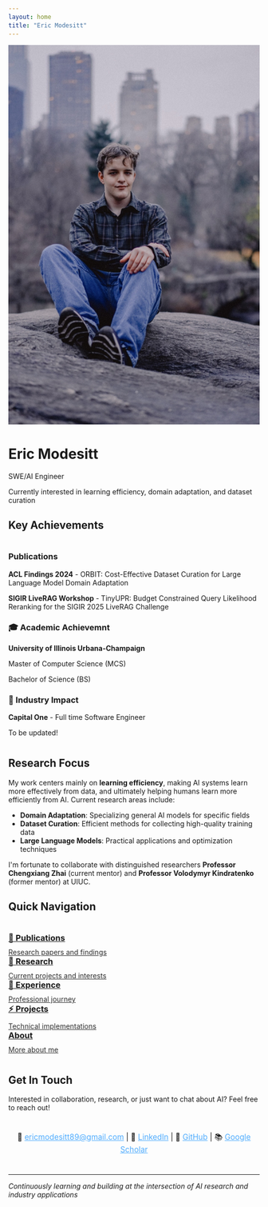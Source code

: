 ```yaml
---
layout: home
title: "Eric Modesitt"
---
```


<div class="hero-section">
  <img class="hero-avatar" src="/assets/images/eric-profile.jpg" alt="Eric Modesitt" loading="lazy" decoding="async">
  <h1 class="hero-title">Eric Modesitt</h1>
  <p class="hero-subtitle">SWE/AI Engineer</p>
  <p class="hero-tagline">Currently interested in learning efficiency, domain adaptation, and dataset curation</p>
</div>

## Key Achievements

<div class="grid grid-auto" style="margin: 40px 0;">
  <div class="panel">
    <h3>Publications</h3>
    <p><strong>ACL Findings 2024</strong> - ORBIT: Cost-Effective Dataset Curation for Large Language Model Domain Adaptation</p>
    <p><strong>SIGIR LiveRAG Workshop</strong> - TinyUPR: Budget Constrained Query Likelihood Reranking for
the SIGIR 2025 LiveRAG Challenge</p>
  </div>
  
  <div class="panel alt-1">
    <h3>🎓 Academic Achievemnt</h3>
    <p><strong>University of Illinois Urbana-Champaign</strong></p>
    <p>Master of Computer Science (MCS)</p>
    <p>Bachelor of Science (BS)</p>
  </div>
  
  <div class="panel alt-2">
    <h3>💼 Industry Impact</h3>
    <p><strong>Capital One</strong> - Full time Software Engineer</p>
    <p>To be updated!</p>
  </div>
</div>

## Research Focus

My work centers mainly on **learning efficiency**, making AI systems learn more effectively from data, and ultimately helping humans learn more efficiently from AI. Current research areas include:

- **Domain Adaptation**: Specializing general AI models for specific fields
- **Dataset Curation**: Efficient methods for collecting high-quality training data
- **Large Language Models**: Practical applications and optimization techniques

I'm fortunate to collaborate with distinguished researchers **Professor Chengxiang Zhai** (current mentor) and **Professor Volodymyr Kindratenko** (former mentor) at UIUC.

## Quick Navigation

<div class="grid grid-auto-sm" style="margin: 40px 0;">
  <a href="/publications" class="tile pub">
    <h3 style="margin: 0 0 10px 0;">📄 Publications</h3>
    <p style="margin: 0; opacity: 0.9;">Research papers and findings</p>
  </a>
  
  <a href="/research" class="tile research">
    <h3 style="margin: 0 0 10px 0;">🔬 Research</h3>
    <p style="margin: 0; opacity: 0.9;">Current projects and interests</p>
  </a>
  
  <a href="/experience" class="tile exp">
    <h3 style="margin: 0 0 10px 0;">💼 Experience</h3>
    <p style="margin: 0; opacity: 0.9;">Professional journey</p>
  </a>
  
  <a href="/projects" class="tile proj">
    <h3 style="margin: 0 0 10px 0;">⚡ Projects</h3>
    <p style="margin: 0; opacity: 0.9;">Technical implementations</p>
  </a>
  
  <a href="/about" class="tile about">
    <h3 style="margin: 0 0 10px 0;">About</h3>
    <p style="margin: 0; opacity: 0.9;">More about me</p>
  </a>
</div>



## Get In Touch

Interested in collaboration, research, or just want to chat about AI? Feel free to reach out!

<div style="text-align: center; margin: 40px 0;">
  <p style="font-size: 1.1em;">
    📧 <a href="mailto:ericmodesitt89@gmail.com" style="color: #4facfe;">ericmodesitt89@gmail.com</a> | 
    💼 <a href="https://www.linkedin.com/in/eric-modesitt/" style="color: #4facfe;">LinkedIn</a> | 
    🐙 <a href="https://github.com/ModeEric" style="color: #4facfe;">GitHub</a> | 
    📚 <a href="https://scholar.google.com/citations?user=tCopwL8AAAAJ" style="color: #4facfe;">Google Scholar</a>
  </p>
</div>

---
*Continuously learning and building at the intersection of AI research and industry applications*